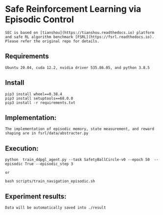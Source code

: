 # Safe Reinforcement Learning via Episodic Control
    SEC is based on [tianshou](https://tianshou.readthedocs.io) platform and safe RL algorithm benchmark [FSRL](https://fsrl.readthedocs.io). Please refer the original repo for details.


## Requirements

    Ubuntu 20.04, cuda 12.2, nvidia driver 535.86.05, and python 3.8.5

## Install

    pip3 install wheel==0.38.4
    pip3 install setuptools==68.0.0
    pip3 install -r requirements.txt

## Implementation:

    The implementation of episodic memory, state measurement, and reward shaping are in fsrl/data/abstracter.py

## Execution:
  
    python  train_ddpgl_agent.py --task SafetyBallCircle-v0 --epoch 50  --episodic True --episodic_step 3 

    or

    bash scripts/train_navigation_episodic.sh

## Experiment results:

    Data will be automatically saved into ./result